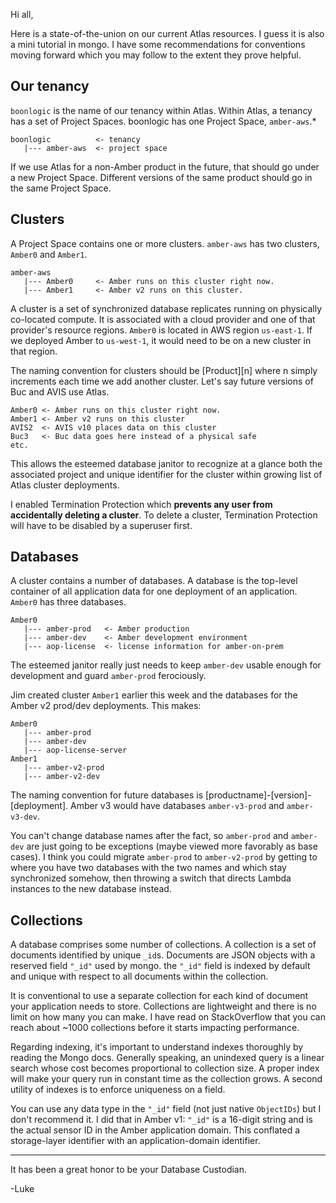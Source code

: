 Hi all,

Here is a state-of-the-union on our current Atlas resources. I guess it is also a mini tutorial in mongo. I have some recommendations for conventions moving forward which you may follow to the extent they prove helpful.

Our tenancy
-----------

`boonlogic` is the name of our tenancy within Atlas. Within Atlas, a tenancy has a set of Project Spaces. boonlogic has one Project Space, `amber-aws`.*

```
boonlogic          <- tenancy
   |--- amber-aws  <- project space
```

If we use Atlas for a non-Amber product in the future, that should go under a new Project Space. Different versions of the same product should go in the same Project Space.

Clusters
--------

A Project Space contains one or more clusters. `amber-aws` has two clusters, `Amber0` and `Amber1`.

```
amber-aws
   |--- Amber0     <- Amber runs on this cluster right now.
   |--- Amber1     <- Amber v2 runs on this cluster.
```

A cluster is a set of synchronized database replicates running on physically co-located compute. It is associated with a cloud provider and one of that provider's resource regions. `Amber0` is located in AWS region `us-east-1`. If we deployed Amber to `us-west-1`, it would need to be on a new cluster in that region.

The naming convention for clusters should be [Product][n] where n simply increments each time we add another cluster. Let's say future versions of Buc and AVIS use Atlas.

```
Amber0 <- Amber runs on this cluster right now.
Amber1 <- Amber v2 runs on this cluster
AVIS2  <- AVIS v10 places data on this cluster
Buc3   <- Buc data goes here instead of a physical safe
etc.
```

This allows the esteemed database janitor to recognize at a glance both the associated project and unique identifier for the cluster within growing list of Atlas cluster deployments.

I enabled Termination Protection which **prevents any user from accidentally deleting a cluster**. To delete a cluster, Termination Protection will have to be disabled by a superuser first.

Databases
---------

A cluster contains a number of databases. A database is the top-level container of all application data for one deployment of an application. `Amber0` has three databases.
```
Amber0
   |--- amber-prod   <- Amber production
   |--- amber-dev    <- Amber development environment
   |--- aop-license  <- license information for amber-on-prem
```

The esteemed janitor really just needs to keep `amber-dev` usable enough for development and guard `amber-prod` ferociously.

Jim created cluster `Amber1` earlier this week and the databases for the Amber v2 prod/dev deployments. This makes:

```
Amber0
   |--- amber-prod
   |--- amber-dev
   |--- aop-license-server
Amber1
   |--- amber-v2-prod
   |--- amber-v2-dev
```

The naming convention for future databases is [productname]-[version]-[deployment]. Amber v3 would have databases `amber-v3-prod` and `amber-v3-dev`.

You can't change database names after the fact, so `amber-prod` and `amber-dev` are just going to be exceptions (maybe viewed more favorably as base cases). I think you could migrate `amber-prod` to `amber-v2-prod` by getting to where you have two databases with the two names and which stay synchronized somehow, then throwing a switch that directs Lambda instances to the new database instead.

Collections
-----------

A database comprises some number of collections. A collection is a set of documents identified by unique `_id`s. Documents are JSON objects with a reserved field `"_id"` used by mongo. the `"_id"` field is indexed by default and unique with respect to all documents within the collection.

It is conventional to use a separate collection for each kind of document your application needs to store. Collections are lightweight and there is no limit on how many you can make. I have read on StackOverflow that you can reach about ~1000 collections before it starts impacting performance.

Regarding indexing, it's important to understand indexes thoroughly by reading the Mongo docs. Generally speaking, an unindexed query is a linear search whose cost becomes proportional to collection size. A proper index will make your query run in constant time as the collection grows. A second utility of indexes is to enforce uniqueness on a field.

You can use any data type in the `"_id"` field (not just native `ObjectIDs`) but I don't recommend it. I did that in Amber v1: `"_id"` is a 16-digit string and is the actual sensor ID in the Amber application domain. This conflated a storage-layer identifier with an application-domain identifier.

---

It has been a great honor to be your Database Custodian.

-Luke
